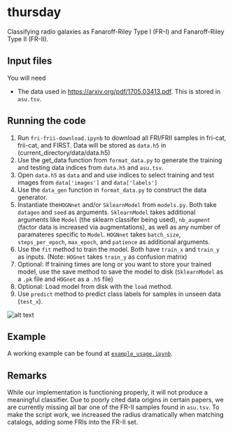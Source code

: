 # thursday

Classifying radio galaxies as Fanaroff-Riley Type I (FR-I) and Fanaroff-Riley Type II (FR-II).


## Input files

You will need
- The data used in https://arxiv.org/pdf/1705.03413.pdf. This is stored in `asu.tsv`.


## Running the code

1. Run `fri-frii-download.ipynb` to download all FRI/FRII samples in fri-cat, frii-cat, and FIRST. Data will be stored as `data.h5` in (current_directory/data/data.h5)
2. Use the get_data function from `format_data.py` to generate the training and testing data indices from `data.h5` and `asu.tsv`.
3. Open `data.h5`  as `data` and and use indices to select training and test images from `data['images']` and `data['labels']`
4. Use the `data_gen` function in `format_data.py` to construct the data generator.
5. Instantiate the`HOGNnet` and/or `SklearnModel` from `models.py`. Both take `datagen` and `seed` as arguments. `SklearnModel` takes additional arguments like `Model` (the sklearn classifer being used), `nb_augment` (factor data is increased via augmentations), as well as any number of paramateres specific to `Model`. `HOGNnet` takes `batch_size`, `steps_per_epoch`, `max_epoch`, and `patience` as additional arguments.
6. Use the `fit` method to train the model. Both have `train_x` and `train_y` as inputs. (Note: `HOGnet` takes `train_y` as confusion matrix)
7. Optional: If training times are long or you want to store your trained model, use the save method to save the model to disk (`SklearnModel` as a `.pk` file and `HOGnet` as a `.h5` file) 
8. Optional: Load model from disk with the `load` method.
9. Use `predict` method to predict class labels for samples in unseen data (`test_x`). 


![alt text](https://github.com/josh-marsh/thursday/blob/reload/Basic/files/flow.jpg)

## Example

A working example can be found at [`example_usage.ipynb`](thursday/example_usage.ipynb). 

## Remarks
While our implementation is functioning properly, it will not produce a meaningful classifier. Due to poorly cited data origins in certain papers, we are currently missing all bar one of the FR-II samples found in `asu.tsv`. To make the script work, we increased the radius dramatically when matching catalogs, adding some FRIs into the FR-II set. 